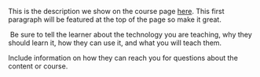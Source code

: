 This is the description we show on the course page [here](https://lab.github.com/lilpansho/no-sirve-sigo-probando). This first paragraph will be featured at the top of the page so make it great.
​

​
Be sure to tell the learner about the technology you are teaching, why they should learn it, how they can use it, and what you will teach them.
​


Include information on how they can reach you for questions about the content or course. 